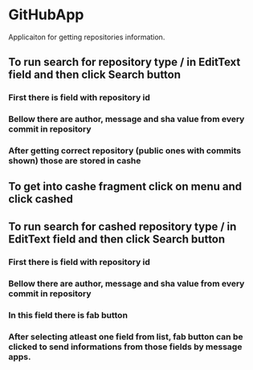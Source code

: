 # GitHubApp
Applicaiton for getting repositories information.


## To run search for repository type <owner>/<repository> in EditText field and then click Search button
### First there is field with repository id
### Bellow there are author, message and sha value from every commit in repository
### After getting correct repository (public ones with commits shown) those are stored in cashe


## To get into cashe fragment click on menu and click cashed

## To run search for cashed repository type <owner>/<repository> in EditText field and then click Search button
### First there is field with repository id
### Bellow there are author, message and sha value from every commit in repository
### In this field there is fab button
### After selecting atleast one field from list, fab button can be clicked to send informations from those fields by message apps.
